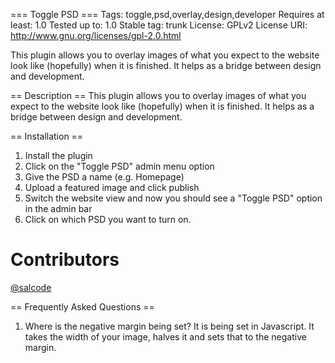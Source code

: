 === Toggle PSD ===
Tags: toggle,psd,overlay,design,developer
Requires at least: 1.0
Tested up to: 1.0
Stable tag: trunk
License: GPLv2
License URI: http://www.gnu.org/licenses/gpl-2.0.html

This plugin allows you to overlay images of what you expect to the website look like (hopefully) when it is finished. It helps as a bridge between design and development.

== Description ==
This plugin allows you to overlay images of what you expect to the website look like (hopefully) when it is finished. It helps as a bridge between design and development.

== Installation ==
1. Install the plugin
2. Click on the \"Toggle PSD\" admin menu option
3. Give the PSD a name (e.g. Homepage)
4. Upload a featured image and click publish
5. Switch the website view and now you should see a \"Toggle PSD\" option in the admin bar
6. Click on which PSD you want to turn on.

Contributors
==================================
[@salcode](https://github.com/salcode)

== Frequently Asked Questions ==
1. Where is the negative margin being set? It is being set in Javascript. It takes the width of your image, halves it and sets that to the negative margin.
